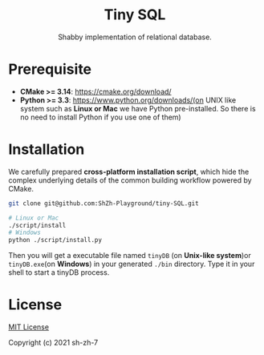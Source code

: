 <h1 align="center">Tiny SQL</h1>

<p align='center'>Shabby implementation of relational database.</p>

# Prerequisite

- **CMake >= 3.14**: https://cmake.org/download/
- **Python >= 3.3**: https://www.python.org/downloads/(on UNIX like system such as **Linux or Mac** we have Python pre-installed. So there is no need to install Python if you use one of them)



# Installation

We carefully prepared **cross-platform installation script**, which hide the complex underlying details of the common building workflow powered by CMake.

```bash
git clone git@github.com:ShZh-Playground/tiny-SQL.git

# Linux or Mac
./script/install
# Windows
python ./script/install.py
```

Then you will get a executable file named `tinyDB` (on **Unix-like system**)or `tinyDB.exe`(on **Windows**) in your generated `./bin` directory. Type it in your shell to start a tinyDB process.



# License

[MIT License](LICENSE)

Copyright (c) 2021 sh-zh-7